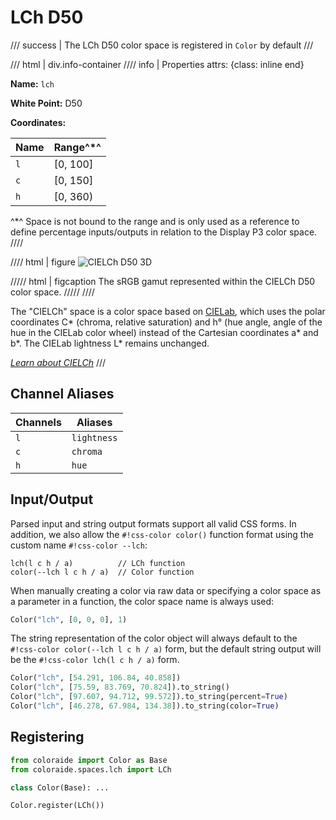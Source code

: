 # LCh D50

/// success | The LCh D50 color space is registered in `Color` by default
///

/// html | div.info-container
//// info | Properties
    attrs: {class: inline end}

**Name:** `lch`

**White Point:** D50

**Coordinates:**

Name | Range^\*^
---- | ---------
`l`  | [0, 100]
`c`  | [0, 150]
`h`  | [0, 360)

^\*^ Space is not bound to the range and is only used as a reference to define percentage inputs/outputs in
relation to the Display P3 color space.
////

//// html | figure
![CIELCh D50 3D](../images/lch-3d.png)

///// html | figcaption
The sRGB gamut represented within the CIELCh D50 color space.
/////
////

The "CIELCh" space is a color space based on [CIELab](./lab.md), which uses the polar coordinates C\* (chroma, relative
saturation) and h&deg; (hue angle, angle of the hue in the CIELab color wheel) instead of the Cartesian
coordinates a\* and b\*. The CIELab lightness L\* remains unchanged.

_[Learn about CIELCh](https://en.wikipedia.org/wiki/CIELab_color_space#Cylindrical_representation:_CIELCh_or_CIEHLC)_
///

## Channel Aliases

Channels | Aliases
-------- | -------
`l`      | `lightness`
`c`      | `chroma`
`h`      | `hue`

## Input/Output

Parsed input and string output formats support all valid CSS forms. In addition, we also allow the
`#!css-color color()` function format using the custom name `#!css-color --lch`:

```css-color
lch(l c h / a)          // LCh function
color(--lch l c h / a)  // Color function
```

When manually creating a color via raw data or specifying a color space as a parameter in a function, the color
space name is always used:

```py
Color("lch", [0, 0, 0], 1)
```

The string representation of the color object will always default to the `#!css-color color(--lch l c h / a)`
form, but the default string output will be the `#!css-color lch(l c h / a)` form.

```py play
Color("lch", [54.291, 106.84, 40.858])
Color("lch", [75.59, 83.769, 70.824]).to_string()
Color("lch", [97.607, 94.712, 99.572]).to_string(percent=True)
Color("lch", [46.278, 67.984, 134.38]).to_string(color=True)
```

## Registering

```py
from coloraide import Color as Base
from coloraide.spaces.lch import LCh

class Color(Base): ...

Color.register(LCh())
```
